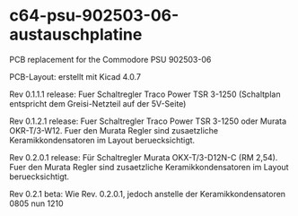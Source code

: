 # c64-psu-902503-06-austauschplatine
PCB replacement for the Commodore PSU 902503-06

PCB-Layout: erstellt mit Kicad 4.0.7

Rev 0.1.1.1 release: Fuer Schaltregler Traco Power TSR 3-1250 (Schaltplan entspricht dem Greisi-Netzteil auf der 5V-Seite)

Rev 0.1.2.1 release: Fuer Schaltregler Traco Power TSR 3-1250 oder Murata OKR-T/3-W12. Fuer den Murata Regler sind zusaetzliche Keramikkondensatoren im Layout beruecksichtigt.

Rev 0.2.0.1 release: Für Schaltregler Murata OKX-T/3-D12N-C (RM 2,54). Fuer den Murata Regler sind zusaetzliche Keramikkondensatoren im Layout beruecksichtigt.

Rev 0.2.1 beta: Wie Rev. 0.2.0.1, jedoch anstelle der Keramikkondensatoren 0805 nun 1210
